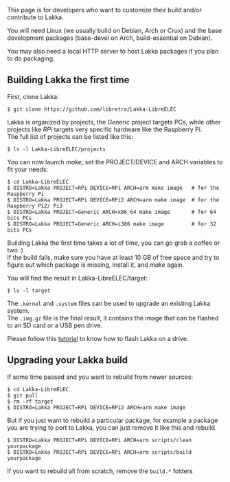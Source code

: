 This page is for developers who want to customize their build and/or contribute
to Lakka.

You will need Linux (we usually build on Debian, Arch or Crux) and the base 
development packages (base-devel on Arch, build-essential on Debian).

You may also need a local HTTP server to host Lakka packages if you plan to do
packaging.

## Building Lakka the first time

First, clone Lakka:

    $ git clone https://github.com/libretro/Lakka-LibreELEC

Lakka is organized by projects, the *Generic* project targets PCs, while other
projects like *RPi* targets very specific hardware like the Raspberry Pi.  
The full list of projects can be listed like this:

    $ ls -l Lakka-LibreELEC/projects

You can now launch *make*, set the PROJECT/DEVICE and ARCH variables to fit your needs:

    $ cd Lakka-LibreELEC
    $ DISTRO=Lakka PROJECT=RPi DEVICE=RPi ARCH=arm make image   # for the Raspberry Pi
    $ DISTRO=Lakka PROJECT=RPi DEVICE=RPi2 ARCH=arm make image  # for the Raspberry Pi2/ Pi3
    $ DISTRO=Lakka PROJECT=Generic ARCH=x86_64 make image       # for 64 bits PCs
    $ DISTRO=Lakka PROJECT=Generic ARCH=i386 make image         # for 32 bits PCs

Building Lakka the first time takes a lot of time, you can go grab a coffee or two :)  
If the build fails, make sure you have at least 10 GB of free space and try to figure out which package is missing, install it, and *make* again.

You will find the result in Lakka-LibreELEC/target:

    $ ls -l target

The `.kernel` and `.system` files can be used to upgrade an existing Lakka system.  
The `.img.gz` file is the final result, it contains the image that can be flashed to an SD card or a USB pen drive.

Please follow this [tutorial](https://www.lakka.tv/get) to know how to flash Lakka on a drive.

## Upgrading your Lakka build

If some time passed and you want to rebuild from newer sources:

    $ cd Lakka-LibreELEC
    $ git pull
    $ rm -rf target
    $ DISTRO=Lakka PROJECT=RPi DEVICE=RPi2 ARCH=arm make image

But if you just want to rebuild a particular package, for example a package you are trying to port to Lakka, you can just remove it like this and rebuild.

    $ DISTRO=Lakka PROJECT=RPi DEVICE=RPi ARCH=arm scripts/clean yourpackage
    $ DISTRO=Lakka PROJECT=RPi DEVICE=RPi ARCH=arm scripts/build yourpackage

If you want to rebuild all from scratch, remove the `build.*` folders
